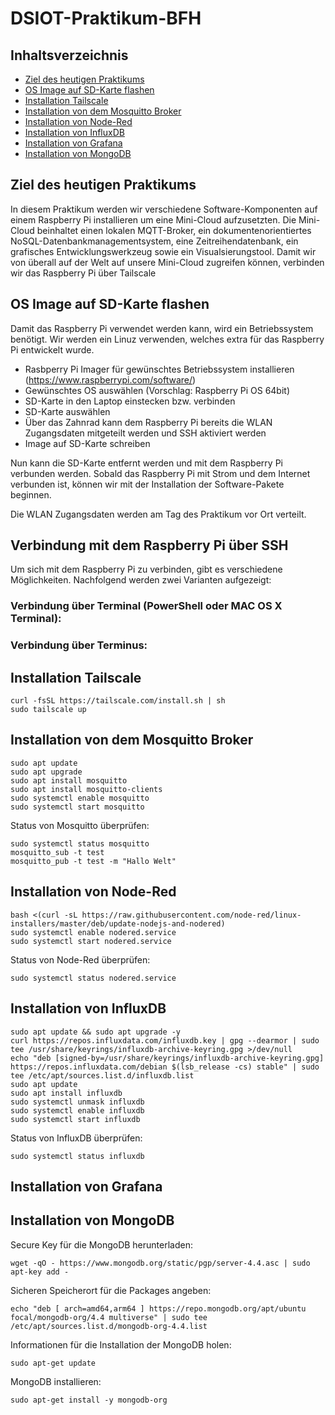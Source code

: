 # DSIOT-Praktikum-BFH

## Inhaltsverzeichnis
* [Ziel des heutigen Praktikums](#Ziel-des-heutigen-Praktikums)
* [OS Image auf SD-Karte flashen](#OS-Image-auf-SD-Karte-flashen)
* [Installation Tailscale](#Installation-Tailscale)
* [Installation von dem Mosquitto Broker](#Installation-von-dem-Mosquitto-Broker)
* [Installation von Node-Red](#Installation-von-Node-Red)
* [Installation von InfluxDB](#Installation-von-InfluxDB)
* [Installation von Grafana](#Installation-von-Grafana)
* [Installation von MongoDB](#Installation-von-MongoDB)

## Ziel des heutigen Praktikums
In diesem Praktikum werden wir verschiedene Software-Komponenten auf einem Raspberry Pi installieren um eine Mini-Cloud aufzusetzten. Die Mini-Cloud beinhaltet einen lokalen MQTT-Broker, ein dokumentenorientiertes NoSQL-Datenbankmanagementsystem, eine Zeitreihendatenbank, ein grafisches Entwicklungswerkzeug sowie ein Visualsierungstool. Damit wir von überall auf der Welt auf unsere Mini-Cloud zugreifen können, verbinden wir das Raspberry Pi über Tailscale

## OS Image auf SD-Karte flashen
Damit das Raspberry Pi verwendet werden kann, wird ein Betriebssystem benötigt. Wir werden ein Linuz verwenden, welches extra für das Raspberry Pi entwickelt wurde.
* Rasbperry Pi Imager für gewünschtes Betriebssystem installieren (https://www.raspberrypi.com/software/)
* Gewünschtes OS auswählen (Vorschlag: Raspberry Pi OS 64bit)
* SD-Karte in den Laptop einstecken bzw. verbinden
* SD-Karte auswählen
* Über das Zahnrad kann dem Raspberry Pi bereits die WLAN Zugangsdaten mitgeteilt werden und SSH aktiviert werden
* Image auf SD-Karte schreiben

Nun kann die SD-Karte entfernt werden und mit dem Raspberry Pi verbunden werden. Sobald das Raspberry Pi mit Strom und dem Internet verbunden ist, können wir mit der Installation der Software-Pakete beginnen.

Die WLAN Zugangsdaten werden am Tag des Praktikum vor Ort verteilt.

## Verbindung mit dem Raspberry Pi über SSH
Um sich mit dem Raspberry Pi zu verbinden, gibt es verschiedene Möglichkeiten. Nachfolgend werden zwei Varianten aufgezeigt:

### Verbindung über Terminal (PowerShell oder MAC OS X Terminal):

### Verbindung über Terminus:



## Installation Tailscale
```
curl -fsSL https://tailscale.com/install.sh | sh
sudo tailscale up
```

## Installation von dem Mosquitto Broker
```
sudo apt update
sudo apt upgrade
sudo apt install mosquitto 
sudo apt install mosquitto-clients
sudo systemctl enable mosquitto
sudo systemctl start mosquitto
```
Status von Mosquitto überprüfen:
```
sudo systemctl status mosquitto
mosquitto_sub -t test
mosquitto_pub -t test -m "Hallo Welt"
```

## Installation von Node-Red
```
bash <(curl -sL https://raw.githubusercontent.com/node-red/linux-installers/master/deb/update-nodejs-and-nodered)
sudo systemctl enable nodered.service
sudo systemctl start nodered.service
```
Status von Node-Red überprüfen:
```
sudo systemctl status nodered.service
```

## Installation von InfluxDB
```
sudo apt update && sudo apt upgrade -y
curl https://repos.influxdata.com/influxdb.key | gpg --dearmor | sudo tee /usr/share/keyrings/influxdb-archive-keyring.gpg >/dev/null
echo "deb [signed-by=/usr/share/keyrings/influxdb-archive-keyring.gpg] https://repos.influxdata.com/debian $(lsb_release -cs) stable" | sudo tee /etc/apt/sources.list.d/influxdb.list
sudo apt update
sudo apt install influxdb
sudo systemctl unmask influxdb
sudo systemctl enable influxdb
sudo systemctl start influxdb
```
Status von InfluxDB überprüfen:
```
sudo systemctl status influxdb
```

## Installation von Grafana

## Installation von MongoDB
Secure Key für die MongoDB herunterladen:
```
wget -qO - https://www.mongodb.org/static/pgp/server-4.4.asc | sudo apt-key add -
```
Sicheren Speicherort für die Packages angeben:
```
echo "deb [ arch=amd64,arm64 ] https://repo.mongodb.org/apt/ubuntu focal/mongodb-org/4.4 multiverse" | sudo tee /etc/apt/sources.list.d/mongodb-org-4.4.list
```
Informationen für die Installation der MongoDB holen:
```
sudo apt-get update
```
MongoDB installieren:
```
sudo apt-get install -y mongodb-org
```

